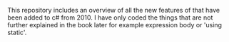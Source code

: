 This repository includes an overview of all the new features of that have been added to c# from 2010. I have only coded the things that are not further explained in the book later for example expression body or 'using static'.
